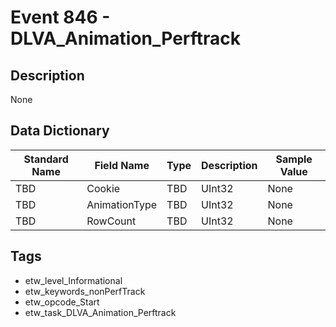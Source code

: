 # Event 846 - DLVA_Animation_Perftrack

## Description
None

## Data Dictionary
|Standard Name|Field Name|Type|Description|Sample Value|
|---|---|---|---|---|
|TBD|Cookie|TBD|UInt32|None|None|
|TBD|AnimationType|TBD|UInt32|None|None|
|TBD|RowCount|TBD|UInt32|None|None|

## Tags
* etw_level_Informational
* etw_keywords_nonPerfTrack
* etw_opcode_Start
* etw_task_DLVA_Animation_Perftrack